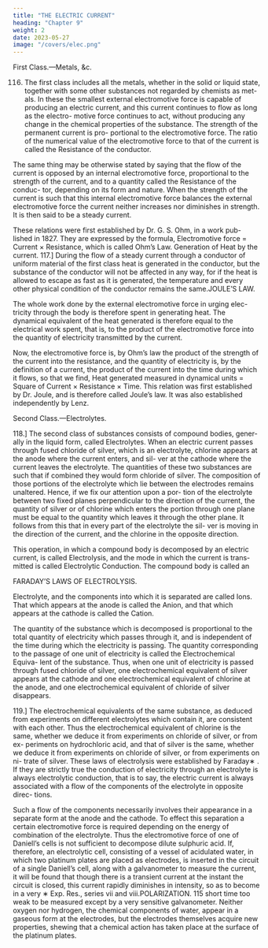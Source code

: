 ```yaml
---
title: "THE ELECTRIC CURRENT"
heading: "Chapter 9"
weight: 2
date: 2023-05-27
image: "/covers/elec.png"
---
```




First Class.—Metals, &c.

116. The first class includes all the metals, whether in the solid or liquid
state, together with some other substances not regarded by chemists as met-
als. In these the smallest external electromotive force is capable of producing
an electric current, and this current continues to flow as long as the electro-
motive force continues to act, without producing any change in the chemical
properties of the substance. The strength of the permanent current is pro-
portional to the electromotive force. The ratio of the numerical value of the
electromotive force to that of the current is called the Resistance of the conductor. 

The same thing may be otherwise stated by saying that the flow of the current is opposed by an internal electromotive force, proportional to the
strength of the current, and to a quantity called the Resistance of the conduc-
tor, depending on its form and nature. When the strength of the current is
such that this internal electromotive force balances the external electromotive
force the current neither increases nor diminishes in strength. It is then said
to be a steady current.

These relations were first established by Dr. G. S. Ohm, in a work pub-
lished in 1827. They are expressed by the formula,
Electromotive force = Current × Resistance,
which is called Ohm’s Law.
Generation of Heat by the current.
117.] During the flow of a steady current through a conductor of uniform
material of the first class heat is generated in the conductor, but the substance
of the conductor will not be affected in any way, for if the heat is allowed
to escape as fast as it is generated, the temperature and every other physical
condition of the conductor remains the same.JOULE’S LAW.

The whole work done by the external electromotive force in urging elec-
tricity through the body is therefore spent in generating heat. The dynamical
equivalent of the heat generated is therefore equal to the electrical work spent,
that is, to the product of the electromotive force into the quantity of electricity
transmitted by the current.

Now, the electromotive force is, by Ohm’s law the product of the strength
of the current into the resistance, and the quantity of electricity is, by the
definition of a current, the product of the current into the time during which
it flows, so that we find,
Heat generated measured in dynamical units
= Square of Current × Resistance × Time.
This relation was first established by Dr. Joule, and is therefore called Joule’s
law. It was also established independently by Lenz.

Second Class.—Electrolytes.

118.] The second class of substances consists of compound bodies, gener-
ally in the liquid form, called Electrolytes.
When an electric current passes through fused chloride of silver, which is
an electrolyte, chlorine appears at the anode where the current enters, and sil-
ver at the cathode where the current leaves the electrolyte. The quantities of
these two substances are such that if combined they would form chloride of
silver. The composition of those portions of the electrolyte which lie between
the electrodes remains unaltered. Hence, if we fix our attention upon a por-
tion of the electrolyte between two fixed planes perpendicular to the direction
of the current, the quantity of silver or of chlorine which enters the portion
through one plane must be equal to the quantity which leaves it through the
other plane. It follows from this that in every part of the electrolyte the sil-
ver is moving in the direction of the current, and the chlorine in the opposite
direction.

This operation, in which a compound body is decomposed by an electric
current, is called Electrolysis, and the mode in which the current is trans-
mitted is called Electrolytic Conduction. The compound body is called an

FARADAY’S LAWS OF ELECTROLYSIS.

Electrolyte, and the components into which it is separated are called Ions.
That which appears at the anode is called the Anion, and that which appears
at the cathode is called the Cation.

The quantity of the substance which is decomposed is proportional to the
total quantity of electricity which passes through it, and is independent of the
time during which the electricity is passing. The quantity corresponding to
the passage of one unit of electricity is called the Electrochemical Equiva-
lent of the substance. Thus, when one unit of electricity is passed through
fused chloride of silver, one electrochemical equivalent of silver appears at
the cathode and one electrochemical equivalent of chlorine at the anode, and
one electrochemical equivalent of chloride of silver disappears.

119.] The electrochemical equivalents of the same substance, as deduced
from experiments on different electrolytes which contain it, are consistent
with each other. Thus the electrochemical equivalent of chlorine is the same,
whether we deduce it from experiments on chloride of silver, or from ex-
periments on hydrochloric acid, and that of silver is the same, whether we
deduce it from experiments on chloride of silver, or from experiments on ni-
trate of silver. These laws of electrolysis were established by Faraday∗ . If
they are strictly true the conduction of electricity through an electrolyte is
always electrolytic conduction, that is to say, the electric current is always
associated with a flow of the components of the electrolyte in opposite direc-
tions.

Such a flow of the components necessarily involves their appearance in a
separate form at the anode and the cathode. To effect this separation a certain
electromotive force is required depending on the energy of combination of
the electrolyte. Thus the electromotive force of one of Daniell’s cells is not
sufficient to decompose dilute sulphuric acid.
If, therefore, an electrolytic cell, consisting of a vessel of acidulated water,
in which two platinum plates are placed as electrodes, is inserted in the circuit
of a single Daniell’s cell, along with a galvanometer to measure the current, it
will be found that though there is a transient current at the instant the circuit is
closed, this current rapidly diminishes in intensity, so as to become in a very
∗
Exp. Res., series vii and viii.POLARIZATION.
115
short time too weak to be measured except by a very sensitive galvanometer.
Neither oxygen nor hydrogen, the chemical components of water, appear in
a gaseous form at the electrodes, but the electrodes themselves acquire new
properties, shewing that a chemical action has taken place at the surface of
the platinum plates.

